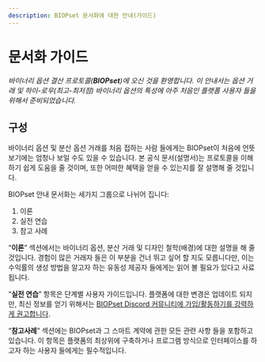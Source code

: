 ```yaml
---
description: BIOPset 문서화에 대한 안내(가이드)
---
```


# 문서화 가이드

_바이너리 옵션 결산 프로토콜\(**BIOPset**\)에 오신 것을 환영합니다. 이 안내서는 옵션 거래 및 하이-로우\(최고-최저점\) 바이너리 옵션의 특성에 아주 처음인 플랫폼 사용자 들을 위해서 준비되었습니다._

## **구성**

바이너리 옵션 및 분산 옵션 거래를 처음 접하는 사람 들에게는 BIOPset이 처음에 언뜻 보기에는 엄청나 보일 수도 있을 수 있습니다. 본 공식 문서\(설명서\)는 프로토콜을 이해하기 쉽게 도움을 줄 것이며, 또한 어떠한 혜택을 얻을 수 있는지를 잘 설명해 줄 것입니다.

BIOPset 안내 문서화는 세가지 그룹으로 나뉘어 집니다:

1. 이론
2. 실전 연습
3. 참고 사례

“**이론**” 섹션에서는 바이너리 옵션, 분산 거래 및 디자인 철학\(배경\)에 대한 설명을 해 줄 것입니다. 경험이 많은 거래자 들은 이 부분을 건너 뛰고 싶어 할 지도 모릅니다만, 이는 수익률의 생성 방법을 알고자 하는 유동성 제공자 들에게는 읽어 볼 필요가 있다고 사료됩니다.

“**실전 연습**” 항목은 단계별 사용자 가이드입니다. 플랫폼에 대한 변경은 업데이트 되지만, 최신 정보를 얻기 위해서는 [BIOPset Discord 커뮤니티에 가입/활동하기를 강력하게 권고합니다](https://discord.gg/4SRYBNdE3r).

“**참고사례**” 섹션에는 BIOPset과 그 스마트 계약에 관한 모든 관련 사항 들을 포함하고 있습니다. 이 항목은 플랫폼의 최상위에 구축하거나 프로그램 방식으로 인터페이스를 하고자 하는 사용자 들에게는 필수적입니다.

